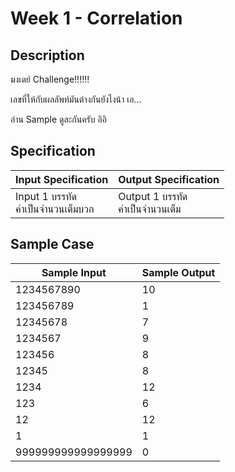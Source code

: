 # Week 1 - Correlation
## Description
มงเดย์ Challenge!!!!!!

เลขที่ให้กับผลลัพท์มันต่างกันยังไงน้า เอ...

อ่าน Sample ดูละกันครับ อิอิ

## Specification
| Input Specification | Output Specification |
| - | - |
| Input 1 บรรทัด <br> ค่าเป็นจำนวนเต็มบวก  | Output 1 บรรทัด <br> ค่าเป็นจำนวนเต็ม |


## Sample Case
| Sample Input | Sample Output |
| ----------------------- | - |
| 1234567890 | 10 |
| 123456789 | 1 |
| 12345678 | 7 |
| 1234567 | 9 |
| 123456 | 8 |
| 12345 | 8 |
| 1234 | 12 |
| 123 | 6 |
| 12 | 12 |
| 1 | 1 |
| 999999999999999999 | 0 |
